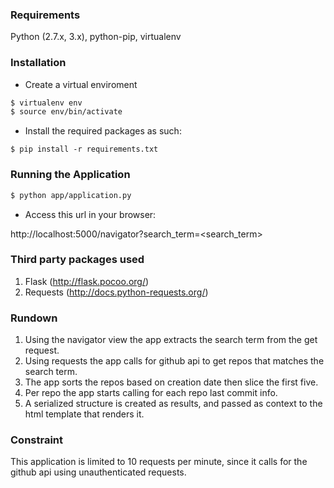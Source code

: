 ### Requirements

Python (2.7.x, 3.x), python-pip, virtualenv

### Installation

- Create a virtual enviroment 
```bash
$ virtualenv env 
$ source env/bin/activate
```
- Install the required packages as such:
```
$ pip install -r requirements.txt
```
### Running the Application

```bash
$ python app/application.py
```
- Access this url in your browser:

http://localhost:5000/navigator?search_term=<search_term>

### Third party packages used

1. Flask (http://flask.pocoo.org/)
2. Requests (http://docs.python-requests.org/)


### Rundown

1. Using the navigator view the app extracts the search term from the get request.
2. Using requests the app calls for github api to get repos that matches the search term.
3. The app sorts the repos based on creation date then slice the first five.
4. Per repo the app starts calling for each repo last commit info.
5. A serialized structure is created as results, and passed as context to the html template that renders it.


### Constraint

This application is limited to 10 requests per minute, since it calls for the github api using unauthenticated requests. 

